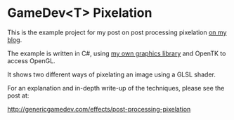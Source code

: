 # GameDev&lt;T&gt; Pixelation

This is the example project for my post on post processing pixelation [on my blog](http://genericgamedev.com/effects/post-processing-pixelation).

The example is written in C#, using [my own graphics library](https://github.com/amulware/awgraphics) and OpenTK to access OpenGL.

It shows two different ways of pixelating an image using a GLSL shader.

For an explanation and in-depth write-up of the techniques, please see the post at:

http://genericgamedev.com/effects/post-processing-pixelation
